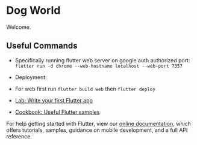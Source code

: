 # Dog World

Welcome.

## Useful Commands

- Specifically running flutter web server on google auth authorized port: `flutter run -d chrome --web-hostname localhost --web-port 7357`
- Deployment: 

- For web first run `flutter build web` then `flutter deploy`

- [Lab: Write your first Flutter app](https://flutter.dev/docs/get-started/codelab)
- [Cookbook: Useful Flutter samples](https://flutter.dev/docs/cookbook)

For help getting started with Flutter, view our
[online documentation](https://flutter.dev/docs), which offers tutorials,
samples, guidance on mobile development, and a full API reference.
